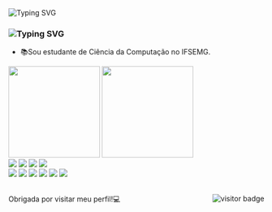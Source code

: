 <body>
  <div align="left">
    <img src="https://readme-typing-svg.herokuapp.com?font=Ubuntu&weight=100&duration=4000&pause=00&color=6B9EF2&multiline=true&repeat=false&random=false&width=300&height=60&lines=%F0%9F%91%A9%F0%9F%8F%BE%E2%80%8D%F0%9F%92%BBOl%C3%A1+meu+nome+%C3%A9+Stephanye.;%F0%9F%91%8B%F0%9F%8F%BESeja+bem-vindo!" alt="Typing SVG" />
  </div>
  <div>
    <picture >
      <source  
        srcset="https://github-readme-stats.vercel.app/api?username=Stephanyecristine&show_icons=true&theme=dark&icon_color=6B9EF2&locale=pt-pt&show=prs_merged"
        media="(prefers-color-scheme: dark)"
      />
    </picture>  
    <h3>
    <img  src="https://readme-typing-svg.demolab.com?font=roboto&weight=1&size=35&duration=1&pause=1000000000&color=6B9EF2&multiline=true&repeat=false&random=false&width=200&height=40&lines=Sobre+mim" alt="Typing SVG" />
    </h3>
    <ul>
      <li>📚Sou estudante de Ciência da Computação no IFSEMG.</li>
    </ul>
      <img  height="180em" src="https://github-readme-stats.vercel.app/api?username=StephanyeCunto&show_icons=true&theme=tokyonight&include_all_commits=true&count_private=true"/>
     <img  height="180em" src="https://github-readme-stats.vercel.app/api/top-langs/?username=StephanyeCunto&layout=compact&langs_count=7&theme=tokyonight"/>
  </div>
</body>
<footer>
  <div>
    <img src="https://img.shields.io/badge/-HTML5-E34F26?style=flat-square&logo=HTML5&logoColor=white"/>
    <img src="https://img.shields.io/badge/-CSS3-1572B6?style=flat-square&logo=CSS3&logoColor=white"/>
    <img src="https://img.shields.io/badge/-Bootstrap-563D7C?style=flat-square&logo=bootstrap&logoColor=white"/>
    <img src="https://img.shields.io/badge/-PostgreSQL-336791?style=flat-square&logo=postgresql&logoColor=white"/><br>
    <img src="https://img.shields.io/badge/-Git-F44D27?style=flat-square&logo=Git&logoColor=white"/>
    <img src="https://img.shields.io/badge/-Java-E34A86?style=flat-square&logo=Java&logoColor=white"/>
    <img src="https://img.shields.io/badge/-C++-00599C?style=flat-square&logo=C++&logoColor=white"/>
    <img src="https://img.shields.io/badge/php-%23777BB4.svg?style=flar-square&logo=php&logoColor=white"/>
    <img src="https://img.shields.io/badge/-R-276DC3?style=flat-square&logo=R&logoColor=white"/>
      <img src="https://img.shields.io/badge/-Delphi-F32232?style=flat-square&logo=Delphi&logoColor=white"/>
  </div><br>
  <div>
  <img src="https://visitor-badge.laobi.icu/badge?page_id=StephanyeCunto.StephanyeCunto&&left_color=blue&&right_color=gray" alt="visitor badge" align="right"/>
  <p align="left">Obrigada por visitar meu perfil!💻</p>
</div>
</footer>

